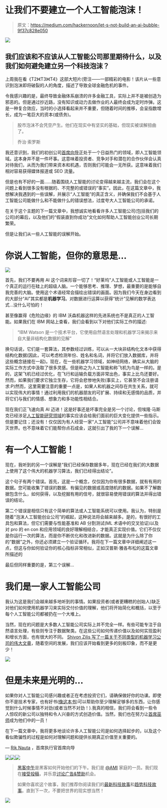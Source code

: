 # 让我们不要建立一个人工智能泡沫！

> 原文：<https://medium.com/hackernoon/let-s-not-build-an-ai-bubble-9f37c828e050>

![](img/a27ef34fe69f0eb5cadb0a829004bc04.png)

## 我们应该和不应该从人工智能公司那里期待什么，以及我们如何避免建立另一个科技泡沫？

上周我在看《T2》《T3》《T4》这部大短片(旁注——一部精彩的电影！该片从一些意识到泡沫即将破裂的人的角度，描述了导致全球金融危机的事件。

令我感兴趣的是，最终导致金融体系崩溃的许多金融工具，实际上并不是被创造为邪恶的。但是通过抄近路，没有知识或动力去做作业的人最终会成为定时炸弹。这是一种复合效应，当时的小选择看起来并不重要，但随着时间的推移，会呈指数增长，成为一笔巨大的资本(或债务)。

> 股市泡沫不会凭空产生。他们在现实中有坚实的基础，但现实被误解扭曲了。
> 
> 乔治·索罗斯

我还意识到，我们的初创公司[首席向导](http://leadwizards.io)正处于一个日益热门的领域，即人工智能领域。这本身并不是一件坏事。这意味着投资者、竞争对手和潜在的合作伙伴会认真对待我们，从而为我们带来资本和机遇，否则我们可能会一无所获。这意味着我们相对容易获得媒体报道或 SEO 流量。

但是也有不好的一面……随着围绕人工智能的讨论变得越来越主流，我们会在这个问题上看到很多没有根据的、不完整的或错误的“事实”。因此，在这篇文章中，我想解决我遇到的一些误解，并展示“人工智能”的真正含义，并确保我们不会基于人工智能公司能做什么和不能做什么的错误想法，过度夸大人工智能公司的承诺。

在关于这个主题的下一篇文章中，我想诚实地看看许多人工智能公司(包括我们的公司)的幕后，以及他们的“假装直到你成功”文化如何帮助人工智能创业公司长期繁荣。

但是让我们从一些人工智能的误解开始。

# 你说人工智能，但你的意思是…

![](img/60751f316cc410dd9d267879d8dc6691.png)

首先，我们不要再用 AI 这个词来形容一切了！“好莱坞”人工智能或人工智能是一个真正的运行在硅上的超级人脑。一个能够思考、推理、梦想，最重要的是能够自我完善的大脑。使用这个术语经常会描绘出错误的画面。因为我们今天在身边看到的大部分“AI”其实都是**机器学习**。对数据进行运算以获得“统计”见解的数学表达式…没什么可怕的！

甚至像赢得《危险边缘》的 IBM 沃森机器这样的先进系统也不是真正的人工智能。如果我们在 IBM 网站上查看，我们会看到以下对他们实际工作的描述:

> “IBM Watson 是一个技术平台，它使用自然语言处理和机器学习来揭示来自大量非结构化数据的见解”

换句话说，它们是一套算法，其参数经过训练，可以从一大块非结构化文本中获得结构化数据(因此，可以考虑检测年份、姓名和名词，并将它们放入数据库，并将这些概念链接在一起)。现在，在一些机器学习领域，如神经网络，确实从大脑的实际工作方式中汲取了很多灵感。但是称之为人工智能和称飞机为鸟是一样的。是的，这架飞机已经过优化，在飞行和运输负载方面非常出色，事实上比鸟还要好。然而，如果我们要求它独立生存，它将会悲惨地失败(事实上，它甚至不会注册请求:P)然而，这里需要注意的重要一点是，如果人和机器之间存在共生关系，就可以实现伟大的事情！通过利用我们的机器朋友的可扩展、持续和无感情的品质，并将它们与我们的情感、想象力和多功能性相结合。

现在我们正飞速向真 AI 迈进！这是好事还是坏事完全是另一个讨论，但埃隆·马斯克已经涉足[人工智能研究领域](https://openai.com/blog/introducing-openai/)的事实应该会给我们面前的巨大变化提供一些指示。但是要记住；还没有！仅仅因为有人经营一家“人工智能”公司并不意味着他们会毁灭世界。也不意味着它们能帮你点石成金，这就引出了我的下一个误解…

# 有一个人工智能！

现在，我听到的另一个误解是“我们已经保存数据多年，现在已经在我们的大数据上使用了这个伟大的机器学习算法，我们已经得出结论<fill in="" mumbojumbo="" here="">”。</fill>

这个句子有两个错误。首先，这是一个概念，仅仅因为你有很多数据，就有有用的数据。您可能收集了错误的数据、有偏见的数据或高度随机的数据。如果不了解数据包含什么，如何获得，以及挖掘有用的信号，就很容易使用错误的算法并得出错误的结论。

第二个错误是相信只有这个简单的算法或人工智能系统可以使用。我认为，特别是随着“泡沫人工智能创业公司”的崛起，这种说法将会越来越多。是的，有很好的工具包和算法，但它们需要与性能基准和 AB 分割测试(ML 术语中的交叉验证)以及对 pro 的 en con 和应用领域的良好理解相结合，才能真正实现价值。它们不仅仅是你运行一次的算法，而是你不断优化和改进新的数据。这就是为什么除了你的“数据”之外，你还必须建立一个验证循环。我将在下一篇文章中详细阐述这一点，但这与你如何验证你的核心指标非常相似，正如汉普斯·雅各布松的这篇文章所描述的

最后但同样重要的是，第三个误解…

# 我们是一家人工智能公司

我认为这是我们会越来越多地听到的事情。如果投资者(或者更糟糕的创始人)缺乏对他们如何使用机器学习来实际交付价值的理解，他们将开始简化和概括，以至于每个人工智能公司都被扔在一个大堆上。

当然，现在的问题是大多数人工智能公司实际上并不完全一样。有些可能专注于自然语言处理，有些则专注于数据聚类。在这些公司如何传递价值以及如何实现盈利和增长方面，也有很大的不同。 [Shivon Zilis 写了一篇关于不同类型的机器学习公司的伟大文章](http://techcrunch.com/2015/11/26/machine-intelligence-in-the-real-world/)，随着空间的发展，我们应该开始看到更多的刻板印象，而不是更少！

![](img/3abc3528fc58353f5d2172084bcfcc76.png)

# 但是未来是光明的…

如果你对人工智能公司感兴趣或者正在考虑投资它们，请确保做好你的功课。即使你不是技术专家，也有好书([像这本书](http://www.amazon.com/Discovering-Knowledge-Data-Introduction-Applications/dp/0470908742))可以帮助你至少理解足够多的东西，让你感觉到什么时候事情不对劲(或者当然不对劲！).我真的相信，我们将会看到一些令人惊叹的新公司以独特和令人兴奋的方式创造价值。当然，我们也在努力让[首席巫师](http://leadwizards.io)成为他们中的一员！

在下一篇文章中，我将更多地谈论许多人工智能公司是如何选择起步的，以及这个看似欺骗性的过程是如何对理解问题和提供长期真正价值至关重要的。

— [Rik Nauta](/@riknauta) ，首席执行官首席向导

[![](img/50ef4044ecd4e250b5d50f368b775d38.png)](http://bit.ly/HackernoonFB)[![](img/979d9a46439d5aebbdcdca574e21dc81.png)](https://goo.gl/k7XYbx)[![](img/2930ba6bd2c12218fdbbf7e02c8746ff.png)](https://goo.gl/4ofytp)

> [黑客中午](http://bit.ly/Hackernoon)是黑客如何开始他们的下午。我们是 [@AMI](http://bit.ly/atAMIatAMI) 家庭的一员。我们现在[接受投稿](http://bit.ly/hackernoonsubmission)，并乐意[讨论广告&赞助](mailto:partners@amipublications.com)机会。
> 
> 如果你喜欢这个故事，我们推荐你阅读我们的[最新科技故事](http://bit.ly/hackernoonlatestt)和[趋势科技故事](https://hackernoon.com/trending)。直到下一次，不要把世界的现实想当然！

[![](img/be0ca55ba73a573dce11effb2ee80d56.png)](https://goo.gl/Ahtev1)